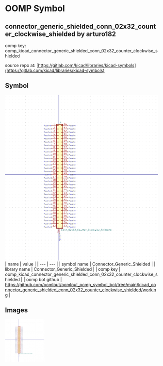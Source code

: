 # OOMP Symbol  
## connector_generic_shielded_conn_02x32_counter_clockwise_shielded  by arturo182  
  
oomp key: oomp_kicad_connector_generic_shielded_conn_02x32_counter_clockwise_shielded  
  
source repo at: [https://gitlab.com/kicad/libraries/kicad-symbols](https://gitlab.com/kicad/libraries/kicad-symbols)  
## Symbol  
  
[![working.png](working_600.png)](working.png)  
| name | value | 
| --- | --- | 
| symbol name | Connector_Generic_Shielded | 
| library name | Connector_Generic_Shielded | 
| oomp key | oomp_kicad_connector_generic_shielded_conn_02x32_counter_clockwise_shielded | 
| oomp bot github | https://github.com/oomlout/oomlout_oomp_symbol_bot/tree/main/kicad_connector_generic_shielded_conn_02x32_counter_clockwise_shielded/working | 
## Images  
  
[![working.png](working_140.png)](working.png)  
